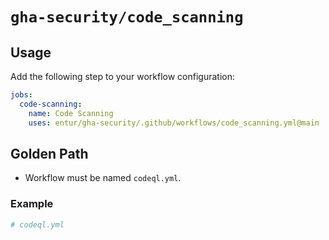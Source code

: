 # `gha-security/code_scanning`

## Usage

Add the following step to your workflow configuration:

```yml
jobs:
  code-scanning:
    name: Code Scanning
    uses: entur/gha-security/.github/workflows/code_scanning.yml@main
```

## Golden Path

- Workflow must be named `codeql.yml`.

### Example

```yaml
# codeql.yml
```
